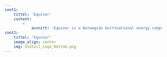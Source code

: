 ```yaml
---
cont1:
    tittel: 'Equinor' 
    content:
        -
            avsnitt: 'Equinor is a Norwegian multinational energy company with 21,000 employees developing oil, gas, wind and solar energy in more than 30 countries. Equinor is the largest operator in Norway, one of the world’s largest offshore operators, and a growing force in renewables. Equinor has a great focus on digitalization and new technology, and have numerous robotic systems for offshore use, including remotely operated vehicles (ROV’s), autonomous underwater vehicles (AUV’s), and the hybrid between the aforementioned vehicles - underwater intervention drones (UID’s).'
cont2:
    tittel: 'Equinor'
    image_align: center
    img: Statoil_Logo_Bottom.png
---
```



